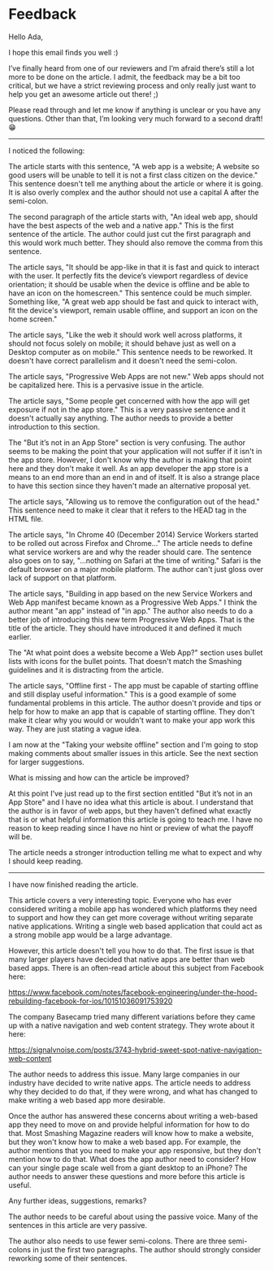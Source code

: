 # Feedback

Hello Ada,

I hope this email finds you well :)

I’ve finally heard from one of our reviewers and I’m afraid there’s still a lot more to be done on the article. I admit, the feedback may be a bit too critical, but we have a strict reviewing process and only really just want to help you get an awesome article out there! ;)

Please read through and let me know if anything is unclear or you have any questions. Other than that, I’m looking very much forward to a second draft! 😁

- - -

I noticed the following:

The article starts with this sentence, "A web app is a website; A website so good users will be unable to tell it is not a first class citizen on the device."  This sentence doesn't tell me anything about the article or where it is going.  It is also overly complex and the author should not use a capital A after the semi-colon.

The second paragraph of the article starts with, "An ideal web app, should have the best aspects of the web and a native app."  This is the first sentence of the article.  The author could just cut the first paragraph and this would work much better.  They should also remove the comma from this sentence.

The article says, "It should be app-like in that it is fast and quick to interact with the user. It perfectly fits the device’s viewport regardless of device orientation; it should be usable when the device is offline and be able to have an icon on the homescreen."  This sentence could be much simpler.  Something like, "A great web app should be fast and quick to interact with, fit the device's viewport, remain usable offline, and support an icon on the home screen."

The article says, "Like the web it should work well across platforms, it should not focus solely on mobile; it should behave just as well on a Desktop computer as on mobile."  This sentence needs to be reworked.  It doesn't have correct parallelism and it doesn't need the semi-colon.

The article says, "Progressive Web Apps are not new."  Web apps should not be capitalized here.  This is a pervasive issue in the article.

The article says, "Some people get concerned with how the app will get exposure if not in the app store."  This is a very passive sentence and it doesn't actually say anything.  The author needs to provide a better introduction to this section.

The "But it’s not in an App Store" section is very confusing.  The author seems to be making the point that your application will not suffer if it isn't in the app store.  However, I don't know why the author is making that point here and they don't make it well.  As an app developer the app store is a means to an end more than an end in and of itself.  It is also a strange place to have this section since they haven't made an alternative proposal yet.

The article says, "Allowing us to remove the configuration out of the head."  This sentence need to make it clear that it refers to the HEAD tag in the HTML file.

The article says, "In Chrome 40 (December 2014) Service Workers started to be rolled out across Firefox and Chrome..."  The article needs to define what service workers are and why the reader should care.  The sentence also goes on to say, "...nothing on Safari at the time of writing."  Safari is the default browser on a major mobile platform.  The author can't just gloss over lack of support on that platform.

The article says, "Building in app based on the new Service Workers and Web App manifest became known as a Progressive Web Apps."  I think the author meant "an app" instead of "in app."  The author also needs to do a better job of introducing this new term Progressive Web Apps.  That is the title of the article.  They should have introduced it and defined it much earlier.

The "At what point does a website become a Web App?" section uses bullet lists with icons for the bullet points.  That doesn't match the Smashing guidelines and it is distracting from the article.  

The article says, "Offline first - The app must be capable of starting offline and still display useful information."  This is a good example of some fundamental problems in this article.  The author doesn't provide and tips or help for how to make an app that is capable of starting offline.  They don't make it clear why you would or wouldn't want to make your app work this way.  They are just stating a vague idea.

I am now at the "Taking your website offline" section and I'm going to stop making comments about smaller issues in this article.  See the next section for larger suggestions.

What is missing and how can the article be improved?

At this point I've just read up to the first section entitled "But it’s not in an App Store" and I have no idea what this article is about.  I understand that the author is in favor of web apps, but they haven't defined what exactly that is or what helpful information this article is going to teach me.  I have no reason to keep reading since I have no hint or preview of what the payoff will be.

The article needs a stronger introduction telling me what to expect and why I should keep reading.

- - -

I have now finished reading the article.  

This article covers a very interesting topic.  Everyone who has ever considered writing a mobile app has wondered which platforms they need to support and how they can get more coverage without writing separate native applications.  Writing a single web based application that could act as a strong mobile app would be a large advantage.

However, this article doesn't tell you how to do that.  The first issue is that many larger players have decided that native apps are better than web based apps.  There is an often-read article about this subject from Facebook here:

https://www.facebook.com/notes/facebook-engineering/under-the-hood-rebuilding-facebook-for-ios/10151036091753920

The company Basecamp tried many different variations before they came up with a native navigation and web content strategy.  They wrote about it here:

https://signalvnoise.com/posts/3743-hybrid-sweet-spot-native-navigation-web-content

The author needs to address this issue.  Many large companies in our industry have decided to write native apps.  The article needs to address why they decided to do that, if they were wrong, and what has changed to make writing a web based app more desirable.  

Once the author has answered these concerns about writing a web-based app they need to move on and provide helpful information for how to do that.  Most Smashing Magazine readers will know how to make a website, but they won't know how to make a web based app.  For example, the author mentions that you need to make your app responsive, but they don't mention how to do that.  What does the app author need to consider?  How can your single page scale well from a giant desktop to an iPhone?  The author needs to answer these questions and more before this article is useful.

Any further ideas, suggestions, remarks?

The author needs to be careful about using the passive voice.  Many of the sentences in this article are very passive.

The author also needs to use fewer semi-colons.  There are three semi-colons in just the first two paragraphs.  The author should strongly consider reworking some of their sentences.
